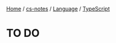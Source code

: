 [Home](https://mengxianbin.github.io) /
[cs-notes](https://mengxianbin.github.io/cs-notes/site) /
[Language](https://mengxianbin.github.io/cs-notes/site/Language) /
[TypeScript](https://mengxianbin.github.io/cs-notes/site/Language/TypeScript)

# TO DO
